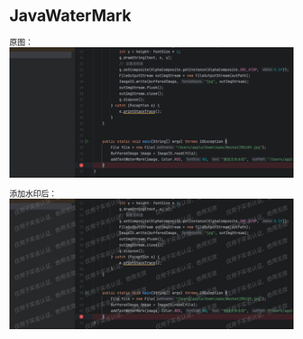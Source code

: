 # JavaWaterMark



原图：
![WX20240706-103043.png](arts/WX20240706-103043.png)


添加水印后：
![WX20240706-103043-waterMark.jpg](arts/WX20240706-103043-waterMark.jpg)